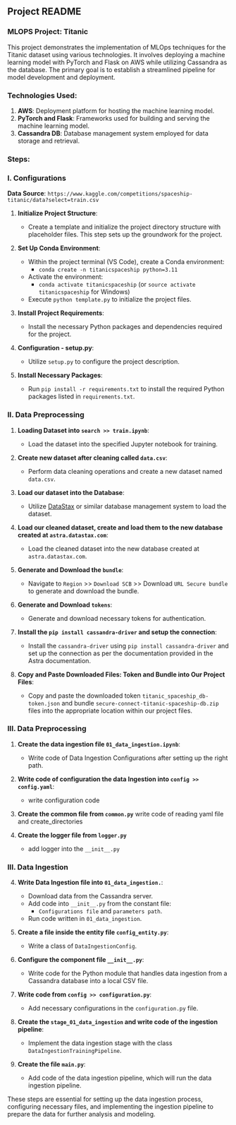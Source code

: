## Project README

### MLOPS Project: Titanic

This project demonstrates the implementation of MLOps techniques for the Titanic dataset using various technologies. It involves deploying a machine learning model with PyTorch and Flask on AWS while utilizing Cassandra as the database. The primary goal is to establish a streamlined pipeline for model development and deployment.

### Technologies Used:
1. **AWS**: Deployment platform for hosting the machine learning model.
2. **PyTorch and Flask**: Frameworks used for building and serving the machine learning model.
3. **Cassandra DB**: Database management system employed for data storage and retrieval.

### Steps:
### I. Configurations

**Data Source**: `https://www.kaggle.com/competitions/spaceship-titanic/data?select=train.csv`

1. **Initialize Project Structure**:
   - Create a template and initialize the project directory structure with placeholder files. This step sets up the groundwork for the project.
   
2. **Set Up Conda Environment**:
   - Within the project terminal (VS Code), create a Conda environment:
     - `conda create -n titanicspaceship python=3.11`
   - Activate the environment:
     - `conda activate titanicspaceship` (or `source activate titanicspaceship` for Windows)
   - Execute `python template.py` to initialize the project files.
   
3. **Install Project Requirements**:
   - Install the necessary Python packages and dependencies required for the project.

4. **Configuration - setup.py**:
   - Utilize `setup.py` to configure the project description.

5. **Install Necessary Packages**:
   - Run `pip install -r requirements.txt` to install the required Python packages listed in `requirements.txt`.

### II. Data Preprocessing

1. **Loading Dataset into `search >> train.ipynb`**:
   - Load the dataset into the specified Jupyter notebook for training.

2. **Create new dataset after cleaning called `data.csv`**:
   - Perform data cleaning operations and create a new dataset named `data.csv`.

3. **Load our dataset into the Database**:
   - Utilize [DataStax](https://www.datastax.com/) or similar database management system to load the dataset.

4. **Load our cleaned dataset, create and load them to the new database created at `astra.datastax.com`**:
   - Load the cleaned dataset into the new database created at `astra.datastax.com`.

5. **Generate and Download the `bundle`**:
   - Navigate to `Region` >> `Download SCB` >> Download `URL Secure bundle` to generate and download the bundle.

6. **Generate and Download `tokens`**:
   - Generate and download necessary tokens for authentication.

7. **Install the `pip install cassandra-driver` and setup the connection**:
   - Install the `cassandra-driver` using `pip install cassandra-driver` and set up the connection as per the documentation provided in the Astra documentation.

8. **Copy and Paste Downloaded Files: Token and Bundle into Our Project Files**:
   - Copy and paste the downloaded token `titanic_spaceship_db-token.json` and bundle `secure-connect-titanic-spaceship-db.zip` files into the appropriate location within our project files.

### III. Data Preprocessing

1. **Create the data ingestion file `01_data_ingestion.ipynb`**:
   - Write code of Data Ingestion Configurations after setting up the right path.

2. **Write code of configuration the data Ingestion into `config >> config.yaml`**:
   - write configuration code
3. **Create the common file from `common.py`**
write code of reading yaml file and create_directories

3. **Create the logger file from `logger.py`**
      - add logger into the `__init__.py`

### III. Data Ingestion

4. **Write Data Ingestion file into `01_data_ingestion.`**:
    - Download data from the Cassandra server.
    - Add code into `__init__.py` from the constant file:
        - `Configurations file` and `parameters path`.
    - Run code written in `01_data_ingestion`.

5. **Create a file inside the entity file `config_entity.py`**:
    - Write a class of `DataIngestionConfig`.

6. **Configure the component file `__init__.py`**:
    - Write code for the Python module that handles data ingestion from a Cassandra database into a local CSV file.

7. **Write code from `config >> configuration.py`**:
    - Add necessary configurations in the `configuration.py` file.

8. **Create the `stage_01_data_ingestion` and write code of the ingestion pipeline**:
    - Implement the data ingestion stage with the class `DataIngestionTrainingPipeline`.

9. **Create the file `main.py`**:
    - Add code of the data ingestion pipeline, which will run the data ingestion pipeline.

These steps are essential for setting up the data ingestion process, configuring necessary files, and implementing the ingestion pipeline to prepare the data for further analysis and modeling.
